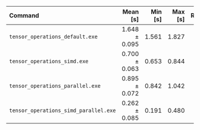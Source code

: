 | Command | Mean [s] | Min [s] | Max [s] | Relative |
|:---|---:|---:|---:|---:|
| `tensor_operations_default.exe` | 1.648 ± 0.095 | 1.561 | 1.827 | 6.29 ± 2.08 |
| `tensor_operations_simd.exe` | 0.700 ± 0.063 | 0.653 | 0.844 | 2.67 ± 0.90 |
| `tensor_operations_parallel.exe` | 0.895 ± 0.072 | 0.842 | 1.042 | 3.41 ± 1.14 |
| `tensor_operations_simd_parallel.exe` | 0.262 ± 0.085 | 0.191 | 0.480 | 1.00 |
